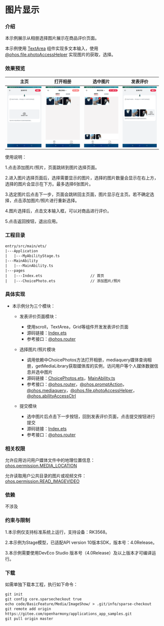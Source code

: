 # 图片显示

### 介绍

本示例展示从相册选择图片展示在商品评价页面。

本示例使用 [TextArea](https://gitee.com/openharmony/docs/blob/master/zh-cn/application-dev/reference/apis-arkui/arkui-ts/ts-basic-components-textarea.md) 组件实现多文本输入，使用 [@ohos.file.photoAccessHelper](https://gitee.com/openharmony/docs/blob/master/zh-cn/application-dev/reference/apis-media-library-kit/js-apis-photoAccessHelper.md) 实现图片的获取，选择。 

### 效果预览
|主页| 打开相册                                       | 选中图片                                   | 发表评价                                 |
|--------------------------------|--------------------------------------------|----------------------------------------|--------------------------------------|
|![](screenshots/devices/zh/index.png) | ![](screenshots/devices/zh/not_choice.png) | ![](screenshots/devices/zh/choice.png) | ![](screenshots/devices/zh/show.png) |

使用说明：

1.点击添加图片/照片，页面跳转到图片选择页面。

2.进入图片选择页面后，选择需要显示的图片，选择的图片数量会显示在右上方，选择的图片会显示在下方。最多选择6张图片。

3.选定图片后点击下一步，页面会跳转回主页面，图片显示在主页。若不确定选择，点击添加图片/照片进行重新选择。

4.图片选择后，点击文本输入框，可以对商品进行评价。

5.点击返回按钮，退出应用。

### 工程目录
```
entry/src/main/ets/
|---Application
|   |---MyAbilityStage.ts                    
|---MainAbility
|   |---MainAbility.ts                    
|---pages
|   |---Index.ets                      // 首页
|   |---ChoicePhoto.ets                // 添加图片/照片
```

### 具体实现

* 本示例分为三个模块：
  * 发表评价页面模块：
    * 使用scroll，TextArea，Grid等组件开发发表评价页面
    * 源码链接：[Index.ets](entry/src/main/ets/pages/Index.ets)
    * 参考接口：[@ohos.router](https://gitee.com/openharmony/docs/blob/master/zh-cn/application-dev/reference/apis-arkui/js-apis-router.md)

  * 选择图片/照片模块
    * 调用依赖中ChoicePhotos方法打开相册，mediaquery媒体查询相册，getMediaLibrary获取媒体库的实例，访问用户等个人媒体数据信息并选中图片
    * 源码链接：[ChoicePhotos.ets](imagelibrary/src/main/ets/components/pages/ChoicePhotos.ets)，[MainAbility.ts](entry/src/main/ets/MainAbility/MainAbility.ts)
    * 参考接口：[@ohos.router](https://gitee.com/openharmony/docs/blob/master/zh-cn/application-dev/reference/apis-arkui/js-apis-router.md)，[@ohos.promptAction](https://gitee.com/openharmony/docs/blob/master/zh-cn/application-dev/reference/apis-arkui/js-apis-promptAction.md)，[@ohos.mediaquery](https://docs.openharmony.cn/pages/v4.1/zh-cn/application-dev/reference/apis-arkui/js-apis-mediaquery.md)，[@ohos.file.photoAccessHelper](https://gitee.com/openharmony/docs/blob/master/zh-cn/application-dev/reference/apis-media-library-kit/js-apis-photoAccessHelper.md)，[@ohos.abilityAccessCtrl](https://gitee.com/openharmony/docs/blob/master/zh-cn/application-dev/reference/apis-ability-kit/js-apis-abilityAccessCtrl.md)
  
  * 提交模块
    * 选中图片后点击下一步按钮，回到发表评价页面，点击提交按钮进行提交
    * 源码链接：[Index.ets](entry/src/main/ets/pages/Index.ets)
    * 参考接口：[@ohos.router](https://gitee.com/openharmony/docs/blob/master/zh-cn/application-dev/reference/apis-arkui/js-apis-router.md)

### 相关权限

允许应用访问用户媒体文件中的地理位置信息：[ohos.permission.MEDIA_LOCATION](https://gitee.com/openharmony/docs/blob/master/zh-cn/application-dev/security/AccessToken/permissions-for-all.md#ohospermissionmedia_location)

允许读取用户公共目录的图片或视频文件：[ohos.permission.READ_IMAGEVIDEO](https://gitee.com/openharmony/docs/blob/master/zh-cn/application-dev/security/AccessToken/permissions-for-system-apps.md#ohospermissionread_imagevideo)


### 依赖

不涉及

### 约束与限制

1.本示例仅支持标准系统上运行，支持设备：RK3568。

2.本示例为Stage模型，已适配API version 10版本SDK，版本号：4.0Release。

3.本示例需要使用DevEco Studio 版本号（4.0Release）及以上版本才可编译运行。

### 下载

如需单独下载本工程，执行如下命令：
```
git init
git config core.sparsecheckout true
echo code/BasicFeature/Media/ImageShow/ > .git/info/sparse-checkout
git remote add origin https://gitee.com/openharmony/applications_app_samples.git
git pull origin master

```